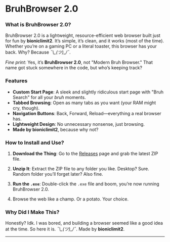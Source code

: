 # BruhBrowser 2.0

### What is BruhBrowser 2.0?

BruhBrowser 2.0 is a lightweight, resource-efficient web browser built just for fun by **bioniclimit2**. It’s simple, it’s clean, and it works (most of the time). Whether you’re on a gaming PC or a literal toaster, this browser has your back. Why? Because *¯\\\_(ツ)_/¯*.

*Fine print*: Yes, it’s **BruhBrowser 2.0**, not "Modern Bruh Browser." That name got stuck somewhere in the code, but who’s keeping track?

### Features

- **Custom Start Page**: A sleek and slightly ridiculous start page with "Bruh Search" for all your *bruh* moments.
- **Tabbed Browsing**: Open as many tabs as you want (your RAM might cry, though).
- **Navigation Buttons**: Back, Forward, Reload—everything a real browser has.
- **Lightweight Design**: No unnecessary nonsense, just browsing.
- **Made by bioniclimit2**, because why not?

### How to Install and Use?

1. **Download the Thing**:
   Go to the [Releases](https://github.com/bioniclimit2/BruhBrowser/releases) page and grab the latest ZIP file.

2. **Unzip It**:
   Extract the ZIP file to any folder you like. Desktop? Sure. Random folder you’ll forget later? Also fine.

3. **Run the `.exe`**:
   Double-click the `.exe` file and boom, you’re now running BruhBrowser 2.0.

4. Browse the web like a champ. Or a potato. Your choice.

### Why Did I Make This?

Honestly? Idk. I was bored, and building a browser seemed like a good idea at the time. So here it is. *¯\\\_(ツ)_/¯*. Made by **bioniclimit2**.

---
